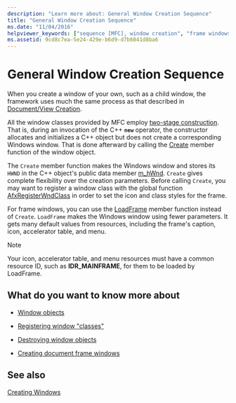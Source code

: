 ```yaml
---
description: "Learn more about: General Window Creation Sequence"
title: "General Window Creation Sequence"
ms.date: "11/04/2016"
helpviewer_keywords: ["sequence [MFC], window creation", "frame windows [MFC], creating", "windows [MFC], creating", "sequence [MFC]"]
ms.assetid: 9cd8c7ea-5e24-429e-b6d9-d7b6041d8ba6
---
```

# General Window Creation Sequence

When you create a window of your own, such as a child window, the framework uses much the same process as that described in [Document/View Creation](document-view-creation.md).

All the window classes provided by MFC employ [two-stage construction](one-stage-and-two-stage-construction-of-objects.md). That is, during an invocation of the C++ **`new`** operator, the constructor allocates and initializes a C++ object but does not create a corresponding Windows window. That is done afterward by calling the [Create](reference/cwnd-class.md#create) member function of the window object.

The `Create` member function makes the Windows window and stores its `HWND` in the C++ object's public data member [m_hWnd](reference/cwnd-class.md#m_hwnd). `Create` gives complete flexibility over the creation parameters. Before calling `Create`, you may want to register a window class with the global function [AfxRegisterWndClass](reference/application-information-and-management.md#afxregisterwndclass) in order to set the icon and class styles for the frame.

For frame windows, you can use the [LoadFrame](reference/cframewnd-class.md#loadframe) member function instead of `Create`. `LoadFrame` makes the Windows window using fewer parameters. It gets many default values from resources, including the frame's caption, icon, accelerator table, and menu.

> [!NOTE]
> Your icon, accelerator table, and menu resources must have a common resource ID, such as **IDR_MAINFRAME**, for them to be loaded by LoadFrame.

## What do you want to know more about

- [Window objects](window-objects.md)

- [Registering window "classes"](registering-window-classes.md)

- [Destroying window objects](destroying-window-objects.md)

- [Creating document frame windows](creating-document-frame-windows.md)

## See also

[Creating Windows](creating-windows.md)
